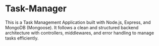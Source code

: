 # Task-Manager
This is a Task Management Application built with Node.js, Express, and MongoDB (Mongoose). It follows a clean and structured backend architecture with controllers, middlewares, and error handling to manage tasks efficiently.
